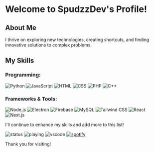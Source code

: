 # Welcome to SpudzzDev's Profile!

## About Me

I thrive on exploring new technologies, creating shortcuts, and finding innovative solutions to complex problems.

## My Skills

### Programming:
![Python](https://skillicons.dev/icons?i=python) ![JavaScript](https://skillicons.dev/icons?i=js) ![HTML](https://skillicons.dev/icons?i=html) ![CSS](https://skillicons.dev/icons?i=css) ![PHP](https://skillicons.dev/icons?i=php) ![C++](https://skillicons.dev/icons?i=cpp)

### Frameworks & Tools:
![Node.js](https://skillicons.dev/icons?i=nodejs) ![Electron](https://skillicons.dev/icons?i=electron) ![Firebase](https://skillicons.dev/icons?i=firebase) ![MySQL](https://skillicons.dev/icons?i=mysql) ![Tailwind CSS](https://skillicons.dev/icons?i=tailwind) ![React](https://skillicons.dev/icons?i=react) ![Next.js](https://skillicons.dev/icons?i=nextjs)

I'll continue to enhance my skills and add more to this list!

![status](https://nocache.advaith.workers.dev?url=https://img.shields.io/endpoint?url=https://dev.discordprofiles.me/api/badge/status/765929697976516610?simple=true)
![playing](https://nocache.advaith.workers.dev?url=https://img.shields.io/endpoint?url=https://dev.discordprofiles.me/api/badge/playing/765929697976516610)
![vscode](https://nocache.advaith.workers.dev?url=https://img.shields.io/endpoint?url=https://dev.discordprofiles.me/api/badge/vscode/765929697976516610)
[![spotify](https://nocache.advaith.workers.dev?url=https://img.shields.io/endpoint?url=https://dev.discordprofiles.me/api/badge/spotify/765929697976516610)](https://dev.discordprofiles.me/openspotify/765929697976516610)

Thank you for visiting!
